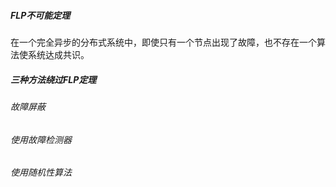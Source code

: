 ##### FLP不可能定理
在一个完全异步的分布式系统中，即使只有一个节点出现了故障，也不存在一个算法使系统达成共识。
##### 三种方法绕过FLP定理
###### 故障屏蔽
###### 使用故障检测器
###### 使用随机性算法

